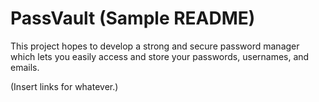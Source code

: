 # PassVault (Sample README)
This project hopes to develop a strong and secure password manager which lets you easily access and store your passwords, usernames, and emails.

(Insert links for whatever.)
